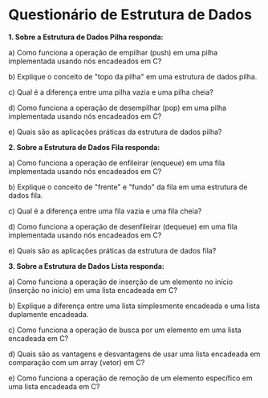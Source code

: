 
# Questionário de Estrutura de Dados #

>
**1. Sobre a Estrutura de Dados Pilha responda:**
>
>
a) Como funciona a operação de empilhar (push) em uma pilha implementada usando nós encadeados em C?

b) Explique o conceito de "topo da pilha" em uma estrutura de dados pilha.

c) Qual é a diferença entre uma pilha vazia e uma pilha cheia?

d) Como funciona a operação de desempilhar (pop) em uma pilha implementada usando nós encadeados em C?

e)  Quais são as aplicações práticas da estrutura de dados pilha?
>
>
**2. Sobre a Estrutura de Dados Fila responda:** 
>
>
a) Como funciona a operação de enfileirar (enqueue) em uma fila implementada usando nós encadeados em C?

b) Explique o conceito de "frente" e "fundo" da fila em uma estrutura de dados fila.

c) Qual é a diferença entre uma fila vazia e uma fila cheia?

d) Como funciona a operação de desenfileirar (dequeue) em uma fila implementada usando nós encadeados em C?

e) Quais são as aplicações práticas da estrutura de dados fila?
>
>
**3. Sobre a Estrutura de Dados Lista responda:**
>
>
a) Como funciona a operação de inserção de um elemento no início (inserção no início) em uma lista encadeada em C?

b) Explique a diferença entre uma lista simplesmente encadeada e uma lista duplamente encadeada.

c) Como funciona a operação de busca por um elemento em uma lista encadeada em C?

d) Quais são as vantagens e desvantagens de usar uma lista encadeada em comparação com um array (vetor) em C?

e) Como funciona a operação de remoção de um elemento específico em uma lista encadeada em C?
>